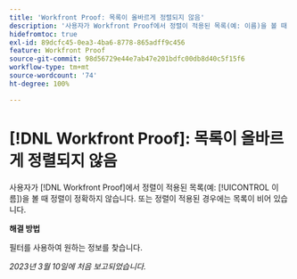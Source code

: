 ```yaml
---
title: 'Workfront Proof: 목록이 올바르게 정렬되지 않음'
description: '사용자가 Workfront Proof에서 정렬이 적용된 목록(예: 이름)을 볼 때 정렬이 정확하지 않습니다.'
hidefromtoc: true
exl-id: 89dcfc45-0ea3-4ba6-8778-865adff9c456
feature: Workfront Proof
source-git-commit: 98d56729e44e7ab47e201bdfc00db8d40c5f15f6
workflow-type: tm+mt
source-wordcount: '74'
ht-degree: 100%

---
```


# [!DNL Workfront Proof]: 목록이 올바르게 정렬되지 않음

<!--Won't fix, valid issue-->

사용자가 [!DNL Workfront Proof]에서 정렬이 적용된 목록(예: [!UICONTROL 이름])을 볼 때 정렬이 정확하지 않습니다. 또는 정렬이 적용된 경우에는 목록이 비어 있습니다.

**해결 방법**

필터를 사용하여 원하는 정보를 찾습니다.

_2023년 3월 10일에 처음 보고되었습니다._
